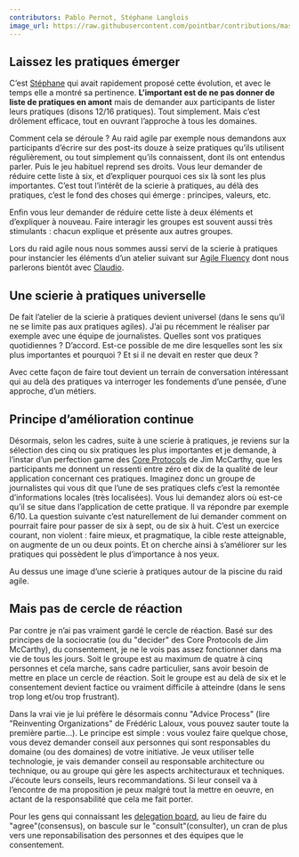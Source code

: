 ```yaml
---
contributors: Pablo Pernot, Stéphane Langlois
image_url: https://raw.githubusercontent.com/pointbar/contributions/master/medias/raid3-5.jpg
---
```



## Laissez les pratiques émerger

C’est [Stéphane](https://twitter.com/langlois_s) qui avait rapidement proposé cette évolution, et avec le temps elle a montré sa pertinence. **L’important est de ne pas donner de liste de pratiques en amont** mais de demander aux participants de lister leurs pratiques (disons 12/16 pratiques). Tout simplement. Mais c’est drôlement efficace, tout en ouvrant l’approche à tous les domaines.

Comment cela se déroule ? Au raid agile par exemple nous demandons aux participants d’écrire sur des post-its douze à seize pratiques qu’ils utilisent régulièrement, ou tout simplement qu’ils connaissent, dont ils ont entendus parler. Puis le jeu habituel reprend ses droits. Vous leur demander de réduire cette liste à six, et d’expliquer pourquoi ces six là sont les plus importantes. C’est tout l’intérêt de la scierie à pratiques, au délà des pratiques, c’est le fond des choses qui émerge : principes, valeurs, etc.

Enfin vous leur demander de réduire cette liste à deux éléments et d’expliquer à nouveau. Faire interagir les groupes est souvent aussi très stimulants : chacun explique et présente aux autres groupes.

Lors du raid agile nous nous sommes aussi servi de la scierie à pratiques pour instancier les éléments d’un atelier suivant sur [Agile Fluency](http://www.areyouagile.com/2015/06/chemin-dune-transformation-agile/) dont nous parlerons bientôt avec [Claudio](http://www.aubryconseil.com).

## Une scierie à pratiques universelle

De fait l’atelier de la scierie à pratiques devient universel (dans le sens qu’il ne se limite pas aux pratiques agiles). J’ai pu récemment le réaliser par exemple avec une équipe de journalistes. Quelles sont vos pratiques quotidiennes ? D’accord. Est-ce possible de me dire lesquelles sont les six plus importantes et pourquoi ? Et si il ne devait en rester que deux ?

Avec cette façon de faire tout devient un terrain de conversation intéressant qui au delà des pratiques va interroger les fondements d’une pensée, d’une approche, d’un métiers.

## Principe d’amélioration continue

Désormais, selon les cadres, suite à une scierie à pratiques, je reviens sur la sélection des cinq ou six pratiques les plus importantes et je demande, à l’instar d’un perfection game des [Core Protocols](http://www.mccarthyshow.com/online/) de Jim McCarthy, que les participants me donnent un ressenti entre zéro et dix de la qualité de leur application concernant ces pratiques. Imaginez donc un groupe de journalistes qui vous dit que l’une de ses pratiques clefs c’est la remontée d’informations locales (très localisées). Vous lui demandez alors où est-ce qu’il se situe dans l’application de cette pratique. Il va répondre par exemple 6/10. La question suivante c’est naturellement de lui demander comment on pourrait faire pour passer de six à sept, ou de six à huit. C’est un exercice courant, non violent : faire mieux, et pragmatique, la cible reste atteignable, on augmente de un ou deux points. Et on cherche ainsi à s’améliorer sur les pratiques qui possèdent le plus d’importance à nos yeux.

Au dessus une image d’une scierie à pratiques autour de la piscine du raid agile.

## Mais pas de cercle de réaction

Par contre je n’ai pas vraiment gardé le cercle de réaction. Basé sur des principes de la sociocratie (ou du "decider" des Core Protocols de Jim McCarthy), du consentement, je ne le vois pas assez fonctionner dans ma vie de tous les jours. Soit le groupe est au maximum de quatre à cinq personnes et cela marche, sans cadre particulier, sans avoir besoin de mettre en place un cercle de réaction. Soit le groupe est au delà de six et le consentement devient factice ou vraiment difficile à atteindre (dans le sens trop long et/ou trop frustrant).

Dans la vrai vie je lui préfère le désormais connu "Advice Process" (lire "Reinventing Organizations" de Frédéric Laloux, vous pouvez sauter toute la première partie…). Le principe est simple : vous voulez faire quelque chose, vous devez demander conseil aux personnes qui sont responsables du domaine (ou des domaines) de votre initiative. Je veux utiliser telle technologie, je vais demander conseil au responsable architecture ou technique, ou au groupe qui gère les aspects architecturaux et techniques. J’écoute leurs conseils, leurs recommandations. Si leur conseil va à l’encontre de ma proposition je peux malgré tout la mettre en oeuvre, en actant de la responsabilité que cela me fait porter.

Pour les gens qui connaissant les [delegation board](https://management30.com/product/workouts/delegation-employee-engagement/), au lieu de faire du "agree"(consensus), on bascule sur le "consult"(consulter), un cran de plus vers une reponsabilisation des personnes et des équipes que le consentement.
